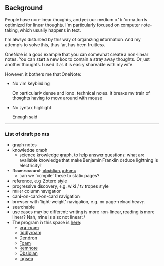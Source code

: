 ## Background

People have non-linear thoughts,
and yet our medium of information is optimized for linear thoughts.
I'm particularly focused on computer note-taking,
which usually happens in text.

I'm always disturbed by this way of organizing information.
And my attempts to solve this, thus far, has been fruitless.


OneNote is a good example that you can somewhat create a non-linear notes.
You can start a new box to contain a stray away thoughts.
Or just another thoughts.
I used it as it is easily shareable with my wife.

However, it bothers me that OneNote:
* No vim keybinding

  On particularly dense and long, technical notes, it breaks my train of thoughts having to move around with mouse

* No syntax highlight

  Enough said

---

### List of draft points

* graph notes
* knowledge graph
  * science knowledge graph, to help answer questions: what are available knowledge that make Benjamin Franklin deduce lightning is electricity?
* Roamresearch [obsidian](https://obsidian.md), [athens](https://github.com/athensresearch/athens/)
  * can we 'compile' these to static pages?
* reference, e.g. Zotero style
* progressive discovery, e.g. wiki / tv tropes style
* miller column navigation
* card-on-card-on-card navigation
* browser with 'light-weight' navigation, e.g. no page-reload heavy.
* searchable
* use cases may be different: writing is more non-linear, reading is more linear? Nah, mine is also not linear :/
* The program in this space is [here](https://news.ycombinator.com/item?id=26320123):
  * [org-roam](https://www.orgroam.com)
  * [tiddlyroam](https://tiddlyroam.org)
  * [Dendron](https://dendron.so)
  * [Foam](https://foambubble.github.io/foam/)
  * [Remnote](https://www.remnote.io)
  * [Obsidian](https://obsidian.md)
  * [logseq](https://logseq.com)